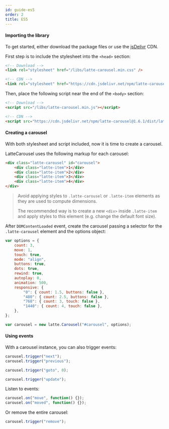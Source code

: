 ```yaml
---
id: guide-es5
order: 2
title: ES5
---
```


#### Importing the library

To get started, either download the package files or use the [jsDelivr](https://www.jsdelivr.com) CDN.

First step is to include the stylesheet into the `<head>` section:

```html
<!-- Download -->
<link rel="stylesheet" href="/libs/latte-carousel.min.css" />

<!-- CDN -->
<link rel="stylesheet" href="https://cdn.jsdelivr.net/npm/latte-carousel@1.6.1/dist/latte-carousel.min.css" />
```

Then, place the following script near the end of the `<body>` section:

```html
<!-- Download -->
<script src="/libs/latte-carousel.min.js"></script>

<!-- CDN -->
<script src="https://cdn.jsdelivr.net/npm/latte-carousel@1.6.1/dist/latte-carousel.min.js"></script>
```

#### Creating a carousel

With both stylesheet and script included, now it is time to create a carousel.

LatteCarousel uses the following markup for each carousel:

```html
<div class="latte-carousel" id="carousel">
    <div class="latte-item">1</div>
    <div class="latte-item">2</div>
    <div class="latte-item">3</div>
    <div class="latte-item">4</div>
</div>
```

> Avoid applying styles to `.latte-carousel` or `.latte-item` elements as they are used to compute dimensions.
>
> The recommended way is to create a new `<div>` inside `.latte-item` and apply styles to this element (e.g. change the default font size).

After `DOMContentLoaded` event, create the carousel passing a selector for the `.latte-carousel` element and the options object:

```javascript
var options = {
    count: 3,
    move: 1,
    touch: true,
    mode: "align",
    buttons: true,
    dots: true,
    rewind: true,
    autoplay: 0,
    animation: 500,
    responsive: {
        "0": { count: 1.5, buttons: false },
        "480": { count: 2.5, buttons: false },
        "768": { count: 3, touch: false },
        "1440": { count: 4, touch: false },
    },
};

var carousel = new latte.Carousel("#carousel", options);
```

#### Using events

With a carousel instance, you can also trigger events:

```javascript
carousel.trigger("next");
carousel.trigger("previous");

carousel.trigger("goto", 0);

carousel.trigger("update");
```

Listen to events:

```javascript
carousel.on("move", function() {});
carousel.on("moved", function() {});
```

Or remove the entire carousel:

```javascript
carousel.trigger("remove");
```
